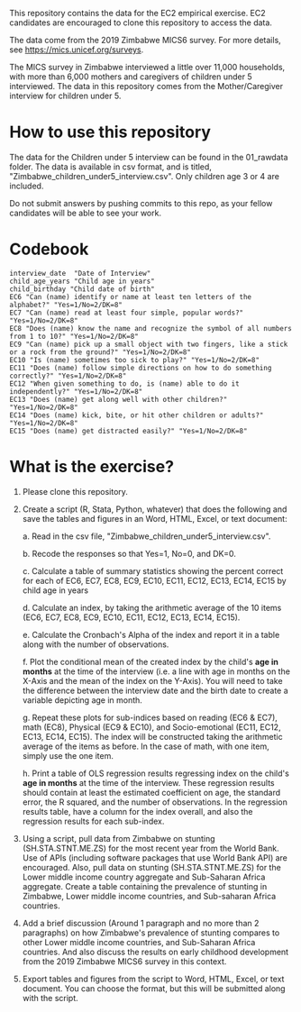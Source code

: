 This repository contains the data for the EC2 empirical exercise.  EC2 candidates are encouraged to clone this repository to access the data.

The data come from the 2019 Zimbabwe MICS6 survey.  For more details, see https://mics.unicef.org/surveys.

The MICS survey in Zimbabwe interviewed a little over 11,000 households, with more than 6,000 mothers and caregivers of children under 5 interviewed.  The data in this repository comes from the Mother/Caregiver interview for children under 5.  

# How to use this repository

The data for the Children under 5 interview can be found in the 01_rawdata folder.  The data is available in csv format, and is titled, "Zimbabwe_children_under5_interview.csv".  Only children age 3 or 4 are included.

Do not submit answers by pushing commits to this repo, as your fellow candidates will be able to see your work.

# Codebook



    interview_date  "Date of Interview"
    child_age_years "Child age in years"
    child_birthday "Child date of birth"
    EC6 "Can (name) identify or name at least ten letters of the alphabet?" "Yes=1/No=2/DK=8"
    EC7 "Can (name) read at least four simple, popular words?" "Yes=1/No=2/DK=8"
    EC8 "Does (name) know the name and recognize the symbol of all numbers from 1 to 10?" "Yes=1/No=2/DK=8"
    EC9 "Can (name) pick up a small object with two fingers, like a stick or a rock from the ground?" "Yes=1/No=2/DK=8"
    EC10 "Is (name) sometimes too sick to play?" "Yes=1/No=2/DK=8"
    EC11 "Does (name) follow simple directions on how to do something correctly?" "Yes=1/No=2/DK=8"
    EC12 "When given something to do, is (name) able to do it independently?" "Yes=1/No=2/DK=8"
    EC13 "Does (name) get along well with other children?" "Yes=1/No=2/DK=8"
    EC14 "Does (name) kick, bite, or hit other children or adults?" "Yes=1/No=2/DK=8"
    EC15 "Does (name) get distracted easily?" "Yes=1/No=2/DK=8"

# What is the exercise?

1. Please clone this repository.

2. Create a script (R, Stata, Python, whatever) that does the following and save the tables and figures in an Word, HTML, Excel, or text document:
  
    a. Read in the csv file, "Zimbabwe_children_under5_interview.csv".  
  
    b. Recode the responses so that Yes=1, No=0, and DK=0.  
  
    c. Calculate a table of summary statistics showing the percent correct for each of EC6, EC7, EC8, EC9, EC10, EC11, EC12, EC13, EC14, EC15 by child age in years 
  
    d. Calculate an index, by taking the arithmetic average of the 10 items (EC6, EC7, EC8, EC9, EC10, EC11, EC12, EC13, EC14, EC15).  
  
    e. Calculate the Cronbach's Alpha of the index and report it in a table along with the number of observations.  
  
    f. Plot the conditional mean of the created index by the child's **age in months** at the time of the interview (i.e. a line with age in months on the X-Axis and the mean of the index on the Y-Axis). You will need to take the difference between the interview date and the birth date to create a variable depicting age in month.
    
    g. Repeat these plots for sub-indices based on reading (EC6 & EC7), math (EC8), Physical (EC9 & EC10), and Socio-emotional (EC11, EC12, EC13, EC14, EC15).  The index will be constructed taking the arithmetic average of the items as before. In the case of math, with one item, simply use the one item.
  
    h. Print a table of OLS regression results regressing index on the child's **age in months** at the time of the interview.  These regression results should contain at least the estimated coefficient on age, the standard error, the R squared, and the number of observations.  In the regression results table, have a column for the index overall, and also the regression results for each sub-index.

3. Using a script, pull data from Zimbabwe on stunting (SH.STA.STNT.ME.ZS) for the most recent year from the World Bank.  Use of APIs (including software packages that use World Bank API) are encouraged.  Also, pull data on stunting (SH.STA.STNT.ME.ZS) for the Lower middle income country aggregate and Sub-Saharan Africa aggregate.  Create a table containing the prevalence of stunting in Zimbabwe, Lower middle income countries, and Sub-saharan Africa countries.

4. Add a brief discussion (Around 1 paragraph and no more than 2 paragraphs) on how Zimbabwe's prevalence of stunting compares to other Lower middle income countries, and Sub-Saharan Africa countries.  And also discuss the results on early childhood development from the 2019 Zimbabwe MICS6 survey in this context.

5. Export tables and figures from the script to Word, HTML, Excel, or text document.  You can choose the format, but this will be submitted along with the script.

